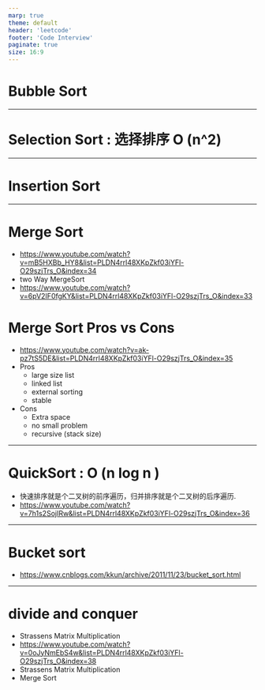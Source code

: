 ```yaml
---
marp: true
theme: default
header: 'leetcode'
footer: 'Code Interview'
paginate: true
size: 16:9
---
```


# Bubble Sort

---

# Selection Sort : 选择排序 O (n^2)

---

# Insertion Sort

---

# Merge Sort

- https://www.youtube.com/watch?v=mB5HXBb_HY8&list=PLDN4rrl48XKpZkf03iYFl-O29szjTrs_O&index=34
- two Way MergeSort
- https://www.youtube.com/watch?v=6pV2IF0fgKY&list=PLDN4rrl48XKpZkf03iYFl-O29szjTrs_O&index=33

# Merge Sort Pros vs Cons

- https://www.youtube.com/watch?v=ak-pz7tS5DE&list=PLDN4rrl48XKpZkf03iYFl-O29szjTrs_O&index=35
- Pros
  - large size list
  - linked list
  - external sorting
  - stable
- Cons
  - Extra space
  - no small problem
  - recursive (stack size)

---

# QuickSort : O (n log n )

- 快速排序就是个二叉树的前序遍历，归并排序就是个二叉树的后序遍历.
- https://www.youtube.com/watch?v=7h1s2SojIRw&list=PLDN4rrl48XKpZkf03iYFl-O29szjTrs_O&index=36

---

# Bucket sort

- https://www.cnblogs.com/kkun/archive/2011/11/23/bucket_sort.html

---

# divide and conquer

- Strassens Matrix Multiplication
- https://www.youtube.com/watch?v=0oJyNmEbS4w&list=PLDN4rrl48XKpZkf03iYFl-O29szjTrs_O&index=38
- Strassens Matrix Multiplication
- Merge Sort
